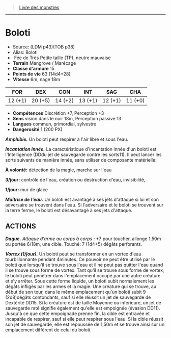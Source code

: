 ﻿> [Livre des monstres](tome_of_beasts.md)

---

# Boloti

- Source: (LDM p43)(TOB p38)
- Alias: Boloti
-  Fée de Très Petite taille (TP), neutre mauvaise
- **Terrain** Mangrove / Marécage
- **Classe d'armure** 15
- **Points de vie** 63 (14d4+28)
- **Vitesse** 6m, nage 18m

|FOR|DEX|CON|INT|SAG|CHA|
|---|---|---|---|---|---|
|12 (+1)|20 (+5)|14 (+2)|13 (+1)|12 (+1)|11 (+0)|

- **Compétences** Discrétion +7, Perception +3
- **Sens** vision dans le noir 18m, Perception passive 13
- **Langues** commun, primordial, sylvestre
- **Dangerosité** 1 (200 PX)

**_Amphibie._** Un boloti peut respirer à l'air libre et sous l'eau.

**_Incantation innée._** La caractéristique d'incantation innée d'un boloti est l'Intelligence (DDdu jet de sauvegarde contre les sorts11). Il peut lancer les sorts suivants de manière innée, sans utiliser de composante matérielle:

**À volonté:** détection de la magie, marche sur l'eau

**3/jour:** contrôle de l'eau, création ou destruction d'eau, invisibilité,

**1/jour:** mur de glace

**_Maîtrise de l'eau._** Un boloti est avantagé à ses jets d'attaque si lui et son adversaire se trouvent dans l'eau. Si l'adversaire et le boloti se trouvent sur la terre ferme, le boloti est désavantagé à ses jets d'attaque.

## ACTIONS

**_Dague._** _Attaque d'arme au corps à corps :_ +7 pour toucher, allonge 1,50m ou portée 6/18m, une cible. Touché: 7 (1d4+5) dégâts perforants.

**_Vortex (1/jour)._** Un boloti peut se transformer en un vortex d'eau tourbillonnante pendant 4minutes. Ce pouvoir ne peut être utilisé par le boloti que lorsqu'il se trouve sous l'eau et il ne peut pas quitter l'eau quand il se trouve sous forme de vortex. Tant qu'il se trouve sous forme de vortex, le boloti peut pénétrer dans l'emplacement occupé par une autre créature et s'y arrêter. Sous cette forme liquide, un boloti subit normalement les dégâts infligés par les armes et la magie. Une créature qui se trouve, au début de son tour, dans le même emplacement qu'un boloti subit 9 (2d8)dégâts contondants, sauf si elle réussit un jet de sauvegarde de Dextérité DD15. Si la créature est de taille Moyenne ou inférieure, un jet de sauvegarde raté signifie également qu'elle est empoignée (évasion DD11). Jusqu'à ce que cette empoignade prenne fin, la cible est entravée et incapable de respirer, sauf si elle peut respirer sous l'eau. Si la cible réussit son jet de sauvegarde, elle est repoussée de 1,50m et se trouve ainsi sur un emplacement différent de celui du boloti.


